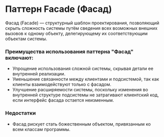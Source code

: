 # Паттерн Facade (Фасад)
Фасад (Facade) — структурный шаблон проектирования, позволяющий скрыть сложность системы путём сведения всех возможных внешних вызовов к одному объекту, делегирующему их соответствующим объектам системы.
### Преимущества использования паттерна "Фасад" включают:
-  Упрощение использования сложной системы, скрывая детали ее внутренней реализации.
- Уменьшение связанности между клиентами и подсистемой, так как клиенты взаимодействуют только с фасадом.
- Улучшение расширяемости системы, поскольку изменения во внутренней структуре подсистемы не затрагивают клиентский код, если интерфейс фасада остается неизменным.
### Недостатки
- Фасад рискует стать божественным объектом, привязанным ко всем классам программы.
